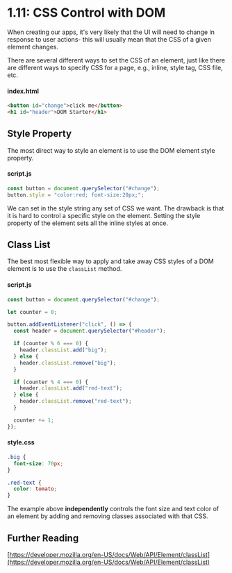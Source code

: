 # 1.11: CSS Control with DOM

When creating our apps, it's very likely that the UI will need to change in response to user actions- this will usually mean that the CSS of a given element changes.

There are several different ways to set the CSS of an element, just like there are different ways to specify CSS for a page, e.g., inline, style tag, CSS file, etc.

#### index.html

```html
<button id="change">click me</button>
<h1 id="header">DOM Starter</h1>
```

## Style Property

The most direct way to style an element is to use the DOM element style property.

#### script.js

```javascript
const button = document.querySelector("#change");
button.style = "color:red; font-size:20px;";
```

We can set in the style string any set of CSS we want. The drawback is that it is hard to control a specific style on the element. Setting the style property of the element sets all the inline styles at once.

## Class List

The best most flexible way to apply and take away CSS styles of a DOM element is to use the `classList` method.

#### script.js

```javascript
const button = document.querySelector("#change");

let counter = 0;

button.addEventListener("click", () => {
  const header = document.querySelector("#header");

  if (counter % 6 === 0) {
    header.classList.add("big");
  } else {
    header.classList.remove("big");
  }

  if (counter % 4 === 0) {
    header.classList.add("red-text");
  } else {
    header.classList.remove("red-text");
  }

  counter += 1;
});
```

#### style.css

```css
.big {
  font-size: 70px;
}

.red-text {
  color: tomato;
}
```

The example above **independently** controls the font size and text color of an element by adding and removing classes associated with that CSS.

## Further Reading

[https://developer.mozilla.org/en-US/docs/Web/API/Element/classList](https://developer.mozilla.org/en-US/docs/Web/API/Element/classList)
